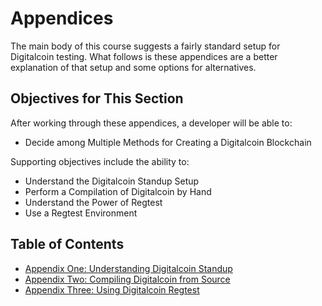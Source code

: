 # Appendices

The main body of this course suggests a fairly standard setup for Digitalcoin testing. What follows is these appendices are a better explanation of that setup and some options for alternatives.

## Objectives for This Section

After working through these appendices, a developer will be able to:

   * Decide among Multiple Methods for Creating a Digitalcoin Blockchain
   
Supporting objectives include the ability to:

   * Understand the Digitalcoin Standup Setup
   * Perform a Compilation of Digitalcoin by Hand
   * Understand the Power of Regtest
   * Use a Regtest Environment
   
## Table of Contents

   * [Appendix One: Understanding Digitalcoin Standup](A1_0_Understanding_Digitalcoin_Standup.md)
   * [Appendix Two: Compiling Digitalcoin from Source](A2_0_Compiling_Digitalcoin_from_Source.md)
   * [Appendix Three: Using Digitalcoin Regtest](A3_0_Using_Digitalcoin_Regtest.md)
